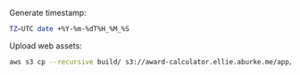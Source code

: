 Generate timestamp:

```sh
TZ=UTC date +%Y-%m-%dT%H_%M_%S
```

Upload web assets:

```sh
aws s3 cp --recursive build/ s3://award-calculator.ellie.aburke.me/app/<VERSION>/web
```
